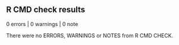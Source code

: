## R CMD check results

0 errors | 0 warnings | 0 note

There were no ERRORS, WARNINGS or NOTES from R CMD CHECK.
